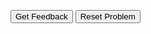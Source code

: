<div id="07_turtle-sortableTrash" class="sortable-code"></div> 
<div id="07_turtle-sortable" class="sortable-code"></div> 
<div style="clear:both;"></div> 
<p> 
    <input id="07_turtle-feedbackLink" value="Get Feedback" type="button" /> 
    <input id="07_turtle-newInstanceLink" value="Reset Problem" type="button" /> 
</p> 
<script type="text/javascript"> 
(function(){
  var initial = "import turtle\n" +
    "turtle.pencolor(&quot;cyan&quot;)\n" +
    "turtle.fillcolor(&quot;magenta&quot;)\n" +
    "turtle.begin_fill()\n" +
    "turtle.forward(200)\n" +
    "turtle.left(120)\n" +
    "turtle.forward(200)\n" +
    "turtle.left(120)\n" +
    "turtle.forward(200)\n" +
    "turtle.left(120)\n" +
    "turtle.end_fill()";
  var parsonsPuzzle = new ParsonsWidget({
    "sortableId": "07_turtle-sortable",
    "max_wrong_lines": 10,
    "grader": ParsonsWidget._graders.LineBasedGrader,
    "exec_limit": 2500,
    "can_indent": true,
    "x_indent": 50,
    "lang": "en",
    "show_feedback": true
  });
  parsonsPuzzle.init(initial);
  parsonsPuzzle.shuffleLines();
  $("#07_turtle-newInstanceLink").click(function(event){ 
      event.preventDefault(); 
      parsonsPuzzle.shuffleLines(); 
  }); 
  $("#07_turtle-feedbackLink").click(function(event){ 
      event.preventDefault(); 
      parsonsPuzzle.getFeedback(); 
  }); 
})(); 
</script>